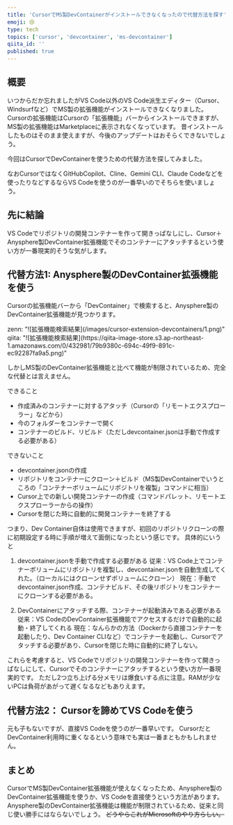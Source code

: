 ```yaml
---
title: 'CursorでMS製DevContainerがインストールできなくなったので代替方法を探す'
emoji: 😢
type: tech
topics: ['cursor', 'devcontainer', 'ms-devcontainer']
qiita_id: ''
published: true
---
```


## 概要

いつからだか忘れましたがVS Code以外のVS Code派生エディター（Cursor、Windsurfなど）でMS製の拡張機能がインストールできなくなりました。
Cursorの拡張機能はCursorの「拡張機能」バーからインストールできますが、MS製の拡張機能はMarketplaceに表示されなくなっています。
昔インストールしたものはそのまま使えますが、今後のアップデートはおそらくできないでしょう。

今回はCursorでDevContainerを使うための代替方法を探してみました。

なおCursorではなくGitHubCopilot、Cline、Gemini CLI、Claude Codeなどを使ったりなどするならVS Codeを使うのが一番早いのでそちらを使いましょう。

## 先に結論

VS Codeでリポジトリの開発コンテナーを作って開きっぱなしにし、Cursor＋Anysphere製DevContainer拡張機能でそのコンテナーにアタッチするという使い方が一番現実的そうな気がします。

## 代替方法1: Anysphere製のDevContainer拡張機能を使う

Cursorの拡張機能バーから「DevContainer」で検索すると、Anysphere製のDevContainer拡張機能が見つかります。

<macro>
zenn: "![拡張機能検索結果](/images/cursor-extension-devcontainers/1.png)"
qiita: "![拡張機能検索結果](https://qiita-image-store.s3.ap-northeast-1.amazonaws.com/0/432981/79b9380c-694c-49f9-891c-ec92287fa9a5.png)"
</macro>

しかしMS製のDevContainer拡張機能と比べて機能が制限されているため、完全な代替とは言えません。

できること

- 作成済みのコンテナーに対するアタッチ（Cursorの「リモートエクスプローラー」などから）
- 今のフォルダーをコンテナーで開く
- コンテナーのビルド、リビルド（ただしdevcontainer.jsonは手動で作成する必要がある）

できないこと

- devcontainer.jsonの作成
- リポジトリをコンテナーにクローン＋ビルド（MS製DevContainerでいうところの「コンテナーボリュームにリポジトリを複製」コマンドに相当）
- Cursor上での新しい開発コンテナーの作成（コマンドパレット、リモートエクスプローラーからの操作）
- Cursorを閉じた時に自動的に開発コンテナーを終了する

つまり、Dev Container自体は使用できますが、初回のリポジトリクローンの際に初期設定する時に手順が増えて面倒になったという感じです。
具体的にいうと

1. devcontainer.jsonを手動で作成する必要がある
従来：VS Code上でコンテナーボリュームにリポジトリを複製し、devcontainer.jsonを自動生成してくれた。（ローカルにはクローンせずボリュームにクローン）
現在：手動でdevcontainer.json作成、コンテナビルド、その後リポジトリをコンテナーにクローンする必要がある。

2. DevContainerにアタッチする際、コンテナーが起動済みである必要がある
従来：VS CodeのDevContainer拡張機能でアクセスするだけで自動的に起動・終了してくれる
現在：なんらかの方法（Dockerから直接コンテナーを起動したり、Dev Container CLIなど）でコンテナーを起動し、Cursorでアタッチする必要があり、Cursorを閉じた時に自動的に終了しない。

これらを考慮すると、VS Codeでリポジトリの開発コンテナーを作って開きっぱなしにして、Cursorでそのコンテナーにアタッチするという使い方が一番現実的です。
ただし2つ立ち上げる分メモリは爆食いする点に注意。RAMが少ないPCは負荷があがって遅くなるなどもありえます。

## 代替方法2： Cursorを諦めてVS Codeを使う

元も子もないですが、直接VS Codeを使うのが一番早いです。
CursorだとDevContainer利用時に重くなるという意味でも実は一番まともかもしれません。

## まとめ

CursorでMS製DevContainer拡張機能が使えなくなったため、Anysphere製のDevContainer拡張機能を使うか、VS Codeを直接使うという方法があります。
Anysphere製のDevContainer拡張機能は機能が制限されているため、従来と同じ使い勝手にはならないでしょう。
~~どうやらこれがMicrosoftのやり方らしい。~~
